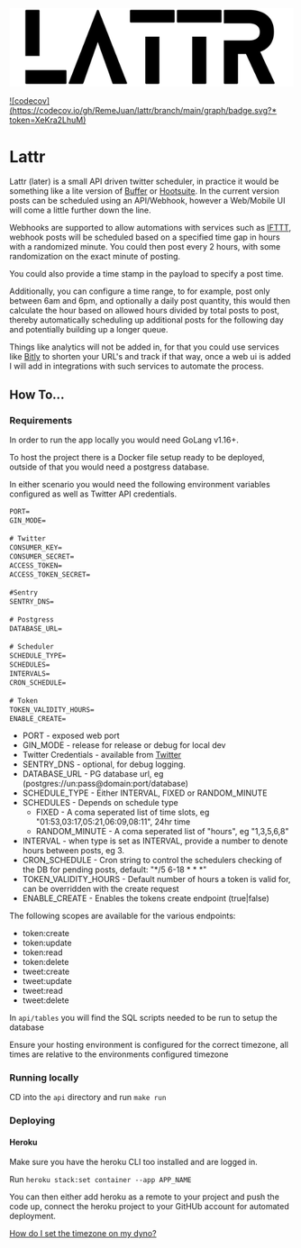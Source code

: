![Lattr](readme/lattr_logo.png)

[![codecov](https://codecov.io/gh/RemeJuan/lattr/branch/main/graph/badge.svg?* token=XeKra2LhuM)](https://codecov.io/gh/RemeJuan/lattr)

# Lattr

Lattr (later) is a small API driven twitter scheduler, in practice it would be something like a lite version
of [Buffer](https://buffer.com) or [Hootsuite](http://hootsuite.com). In the current version posts can be scheduled
using an API/Webhook, however a Web/Mobile UI will come a little further down the line.

Webhooks are supported to allow automations with services such as [IFTTT](https://ifttt.com), webhook posts will be
scheduled based on a specified time gap in hours with a randomized minute. You could then post every 2 hours, with some
randomization on the exact minute of posting.

You could also provide a time stamp in the payload to specify a post time.

Additionally, you can configure a time range, to for example, post only between 6am and 6pm, and optionally a daily post
quantity, this would then calculate the hour based on allowed hours divided by total posts to post, thereby
automatically scheduling up additional posts for the following day and potentially building up a longer queue.

Things like analytics will not be added in, for that you could use services like [Bitly](http://bit.ly) to shorten your
URL's and track if that way, once a web ui is added I will add in integrations with such services to automate the
process.

## How To...

### Requirements

In order to run the app locally you would need GoLang v1.16+.

To host the project there is a Docker file setup ready to be deployed, outside of that you would need a postgress
database.

In either scenario you would need the following environment variables configured as well as Twitter API credentials.

```env
PORT=
GIN_MODE=

# Twitter
CONSUMER_KEY=
CONSUMER_SECRET=
ACCESS_TOKEN=
ACCESS_TOKEN_SECRET= 

#Sentry
SENTRY_DNS=

# Postgress
DATABASE_URL=

# Scheduler
SCHEDULE_TYPE=
SCHEDULES=
INTERVALS=
CRON_SCHEDULE=

# Token
TOKEN_VALIDITY_HOURS=
ENABLE_CREATE=
```

* PORT - exposed web port
* GIN_MODE - release for release or debug for local dev
* Twitter Credentials - available from [Twitter](http://developer.twitter.com)
* SENTRY_DNS - optional, for debug logging.
* DATABASE_URL - PG database url, eg (postgres://un:pass@domain:port/database)
* SCHEDULE_TYPE - Either INTERVAL, FIXED or RANDOM_MINUTE
* SCHEDULES - Depends on schedule type
    * FIXED - A coma seperated list of time slots, eg "01:53,03:17,05:21,06:09,08:11", 24hr time
    * RANDOM_MINUTE - A coma seperated list of "hours", eg "1,3,5,6,8"
* INTERVAL - when type is set as INTERVAL, provide a number to denote hours between posts, eg 3.
* CRON_SCHEDULE - Cron string to control the schedulers checking of the DB for pending posts, default: "*/5 6-18 * * *"
* TOKEN_VALIDITY_HOURS - Default number of hours a token is valid for, can be overridden with the create request
* ENABLE_CREATE - Enables the tokens create endpoint (true|false)

The following scopes are available for the various endpoints:

* token:create
* token:update
* token:read
* token:delete
* tweet:create
* tweet:update
* tweet:read
* tweet:delete

In `api/tables` you will find the SQL scripts needed to be run to setup the database

Ensure your hosting environment is configured for the correct timezone, all times are relative to the environments
configured timezone

### Running locally

CD into the `api` directory and run `make run`

### Deploying

#### Heroku

Make sure you have the heroku CLI too installed and are logged in.

Run `heroku stack:set container --app APP_NAME`

You can then either add heroku as a remote to your project and push the code up, connect the heroku project to your
GitHUb account for automated deployment.

[How do I set the timezone on my dyno?](https://help.heroku.com/JZKJJ4NC/how-do-i-set-the-timezone-on-my-dyno)

